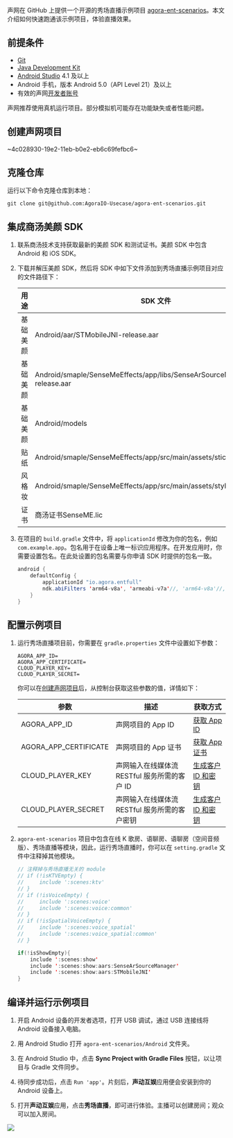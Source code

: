 声网在 GitHub 上提供一个开源的秀场直播示例项目 [agora-ent-scenarios](https://github.com/AgoraIO-Usecase/agora-ent-scenarios/tree/v3.0.0.1-all-Android/Android/scenes/show)。本文介绍如何快速跑通该示例项目，体验直播效果。

## 前提条件

- [Git](https://git-scm.com/downloads)
- [Java Development Kit](https://www.oracle.com/java/technologies/javase-downloads.html)
- [Android Studio](https://developer.android.com/studio/) 4.1 及以上
- Android 手机，版本 Android 5.0（API Level 21）及以上
- 有效的声网[开发者账号](https://docs.agora.io/cn/Agora%20Platform/sign_in_and_sign_up)

<div class="alert note">声网推荐使用真机运行项目。部分模拟机可能存在功能缺失或者性能问题。</div>

<a name = "create"></a>
## 创建声网项目

~4c028930-19e2-11eb-b0e2-eb6c69fefbc6~

## 克隆仓库

运行以下命令克隆仓库到本地：

```shell
git clone git@github.com:AgoraIO-Usecase/agora-ent-scenarios.git
```


## 集成商汤美颜 SDK

1. 联系商汤技术支持获取最新的美颜 SDK 和测试证书。美颜 SDK 中包含 Android 和 iOS SDK。

2. 下载并解压美颜 SDK，然后将 SDK 中如下文件添加到秀场直播示例项目对应的文件路径下：

    | 用途|SDK 文件    |  项目路径   |
    |---|-----|-----|
    | 基础美颜| Android/aar/STMobileJNI-release.aar   | Android/scenes/show/aars/STMobileJNI/    |
    | 基础美颜| Android/smaple/SenseMeEffects/app/libs/SenseArSourceManager-release.aar   | Android/scenes/show/aars/SenseArSourceManager    |
    | 基础美颜| Android/models   | Android/scenes/show/src/main/assets/    |
    | 贴纸| Android/smaple/SenseMeEffects/app/src/main/assets/sticker_face_shape   |Android/scenes/show/src/main/assets/     |
    |风格妆| Android/smaple/SenseMeEffects/app/src/main/assets/style_lightly   | Android/scenes/show/src/main/assets/    |
    |证书 | 商汤证书SenseME.lic   |Android/scenes/show/src/main/assets/license/SenseME.lic     |

3. 在项目的 `build.gradle` 文件中，将 `applicationId` 修改为你的包名，例如 `com.example.app`。包名用于在设备上唯一标识应用程序。在开发应用时，你需要设置包名。在此处设置的包名需要与你申请 SDK 时提供的包名一致。

    ```java
    android {
        defaultConfig {
            applicationId "io.agora.entfull"
            ndk.abiFilters 'arm64-v8a', 'armeabi-v7a'//, 'arm64-v8a'//, 'x86', 'x86-64'
        }
    }
    ```

## 配置示例项目

1. 运行秀场直播项目前，你需要在 `gradle.properties` 文件中设置如下参数：

    ```shell
    AGORA_APP_ID=
    AGORA_APP_CERTIFICATE=
    CLOUD_PLAYER_KEY=
    CLOUD_PLAYER_SECRET=
    ```

    你可以在[创建声网项目](#create)后，从控制台获取这些参数的值，详情如下：

    | 参数 | 描述   | 获取方式 |
    |----|----|----|
    | AGORA_APP_ID    | 声网项目的 App ID     | [获取 App ID](https://docportal.shengwang.cn/cn/Agora%20Platform/get_appid_token?platform=All%20Platforms#获取-app-id)  |
    | AGORA_APP_CERTIFICATE | 声网项目的 App 证书 |[获取 App 证书](https://docportal.shengwang.cn/cn/Agora%20Platform/get_appid_token?platform=All%20Platforms#获取-app-证书)   |
    | CLOUD_PLAYER_KEY | 声网输入在线媒体流 RESTful 服务所需的客户 ID       | [生成客户 ID 和密钥](https://docportal.shengwang.cn/cn/Agora%20Platform/get_appid_token?platform=All%20Platforms#生成客户-id-和密钥)    |
    | CLOUD_PLAYER_SECRET | 声网输入在线媒体流 RESTful 服务所需的客户密钥   | [生成客户 ID 和密钥](https://docportal.shengwang.cn/cn/Agora%20Platform/get_appid_token?platform=All%20Platforms#生成客户-id-和密钥)   |


2. `agora-ent-scenarios` 项目中包含在线 K 歌房、语聊房、语聊房（空间音频版）、秀场直播等模块，因此，运行秀场直播时，你可以在 `setting.gradle` 文件中注释掉其他模块。

    ```java
    // 注释掉与秀场直播无关的 module
    // if (!isKTVEmpty) {
    //     include ':scenes:ktv'
    // }
    // if (!isVoiceEmpty) {
    //     include ':scenes:voice'
    //     include ':scenes:voice:common'
    // }
    // if (!isSpatialVoiceEmpty) {
    //     include ':scenes:voice_spatial'
    //     include ':scenes:voice_spatial:common'
    // }

    if(!isShowEmpty){
        include ':scenes:show'
        include ':scenes:show:aars:SenseArSourceManager'
        include ':scenes:show:aars:STMobileJNI'
    }
    ```


## 编译并运行示例项目

1. 开启 Android 设备的开发者选项，打开 USB 调试，通过 USB 连接线将 Android 设备接入电脑。

2. 用 Android Studio 打开 `agora-ent-scenarios/Android` 文件夹。

3. 在 Android Studio 中，点击 **Sync Project with Gradle Files** 按钮，以让项目与 Gradle 文件同步。

4. 待同步成功后，点击 `Run 'app'`。片刻后，**声动互娱**应用便会安装到你的 Android 设备上。

5. 打开**声动互娱**应用，点击**秀场直播**，即可进行体验。主播可以创建房间；观众可以加入房间。

![](https://web-cdn.agora.io/docs-files/1684826793571)
